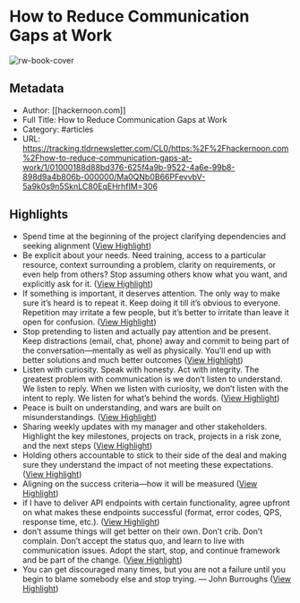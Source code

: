 # How to Reduce Communication Gaps at Work

![rw-book-cover](https://hackernoon.imgix.net/images/6aqvE9BUBZWe8iOoQIq5MuJze9P2-ue93shn.jpeg?mark-pad=0&mark=http://hackernoon.imgix.net/HackerNoon%20Rounded%20Horizontal.png?w=400)

## Metadata
- Author: [[hackernoon.com]]
- Full Title: How to Reduce Communication Gaps at Work
- Category: #articles
- URL: https://tracking.tldrnewsletter.com/CL0/https:%2F%2Fhackernoon.com%2Fhow-to-reduce-communication-gaps-at-work/1/01000188d88bd376-625f4a9b-9522-4a6e-99b8-898d9a4b806b-000000/Ma0QNb0B66PFevvbV-5a9k0s9n5SknLC80EqEHrhfIM=306

## Highlights
- Spend time at the beginning of the project clarifying dependencies and seeking alignment ([View Highlight](https://read.readwise.io/read/01h3d7pzg9btb256q9yj9fhbmn))
- Be explicit about your needs. Need training, access to a particular resource, context surrounding a problem, clarity on requirements, or even help from others? Stop assuming others know what you want, and explicitly ask for it. ([View Highlight](https://read.readwise.io/read/01h3d7q7dx4th7kwrcn7jkc2az))
- If something is important, it deserves attention. The only way to make sure it’s heard is to repeat it. Keep doing it till it’s obvious to everyone. Repetition may irritate a few people, but it’s better to irritate than leave it open for confusion. ([View Highlight](https://read.readwise.io/read/01h3d7qgpzrmxhxb2zcxeqhhjh))
- Stop pretending to listen and actually pay attention and be present. Keep distractions (email, chat, phone) away and commit to being part of the conversation—mentally as well as physically. You’ll end up with better solutions and much better outcomes ([View Highlight](https://read.readwise.io/read/01h3d7qphjpvk67sft3tbbxfmr))
- Listen with curiosity. Speak with honesty. Act with integrity. The greatest problem with communication is we don’t listen to understand. We listen to reply. When we listen with curiosity, we don’t listen with the intent to reply. We listen for what’s behind the words. ([View Highlight](https://read.readwise.io/read/01h3d7r74dt9ff4sa9n76avk1e))
- Peace is built on understanding, and wars are built on misunderstandings. ([View Highlight](https://read.readwise.io/read/01h3d7rt9mzjnqrjrghjadpw1m))
- Sharing weekly updates with my manager and other stakeholders. Highlight the key milestones, projects on track, projects in a risk zone, and the next steps ([View Highlight](https://read.readwise.io/read/01h3d7sjakvmr27c773q78yc97))
- Holding others accountable to stick to their side of the deal and making sure they understand the impact of not meeting these expectations. ([View Highlight](https://read.readwise.io/read/01h3d84xvws1s3g2hhtrk07106))
- Aligning on the success criteria—how it will be measured ([View Highlight](https://read.readwise.io/read/01h3d856jyqg2tytg175e4xf6x))
- if I have to deliver API endpoints with certain functionality, agree upfront on what makes these endpoints successful (format, error codes, QPS, response time, etc.). ([View Highlight](https://read.readwise.io/read/01h3d8590t18xrf7ddj4enrw62))
- don’t assume things will get better on their own. Don’t crib. Don’t complain. Don’t accept the status quo, and learn to live with communication issues. Adopt the start, stop, and continue framework and be part of the change. ([View Highlight](https://read.readwise.io/read/01h3d85j7gz4n5bpg56q818p27))
- You can get discouraged many times, but you are not a failure until you begin to blame somebody else and stop trying.
  — John Burroughs ([View Highlight](https://read.readwise.io/read/01h3d85s8nm67bqxtkzjwrm9jt))
